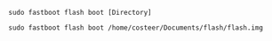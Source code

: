 


```
sudo fastboot flash boot [Directory]
```


```
sudo fastboot flash boot /home/costeer/Documents/flash/flash.img
```
